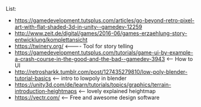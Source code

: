 List:
* https://gamedevelopment.tutsplus.com/articles/go-beyond-retro-pixel-art-with-flat-shaded-3d-in-unity--gamedev-12259
* http://www.zeit.de/digital/games/2016-06/games-erzaehlung-story-entwicklung/komplettansicht
* https://twinery.org/ <---- Tool for story telling
* https://gamedevelopment.tutsplus.com/tutorials/game-ui-by-example-a-crash-course-in-the-good-and-the-bad--gamedev-3943 <-- How to UI
* http://retrosharkk.tumblr.com/post/127435279810/low-poly-blender-tutorial-basics <-- intro to lowpoly in blender 
* https://unity3d.com/de/learn/tutorials/topics/graphics/terrain-introduction-heightmaps <-- lovely explained heightmap
* https://vectr.com/ <-- Free and awesome design software
